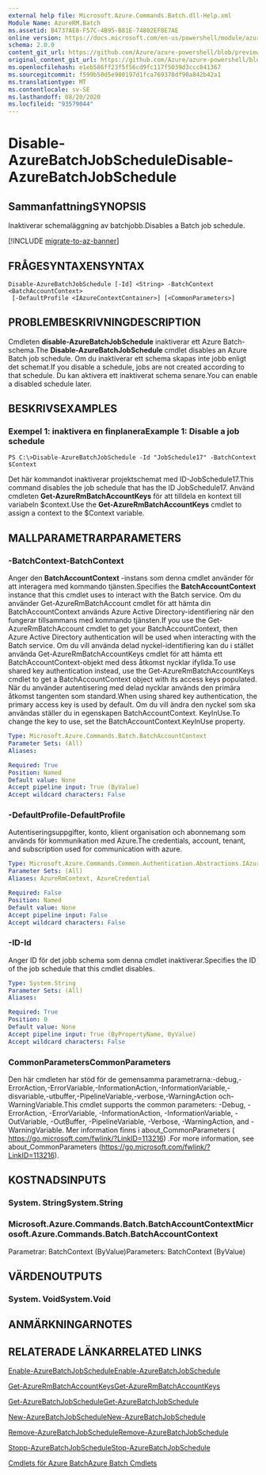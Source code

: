 ```yaml
---
external help file: Microsoft.Azure.Commands.Batch.dll-Help.xml
Module Name: AzureRM.Batch
ms.assetid: B4737AE8-F57C-4B95-B81E-74802EF8E7AE
online version: https://docs.microsoft.com/en-us/powershell/module/azurerm.batch/disable-azurebatchjobschedule
schema: 2.0.0
content_git_url: https://github.com/Azure/azure-powershell/blob/preview/src/ResourceManager/AzureBatch/Commands.Batch/help/Disable-AzureBatchJobSchedule.md
original_content_git_url: https://github.com/Azure/azure-powershell/blob/preview/src/ResourceManager/AzureBatch/Commands.Batch/help/Disable-AzureBatchJobSchedule.md
ms.openlocfilehash: e1eb586ff23f5f56cd9fc117f5039d3ccc841367
ms.sourcegitcommit: f599b50d5e980197d1fca769378df90a842b42a1
ms.translationtype: MT
ms.contentlocale: sv-SE
ms.lasthandoff: 08/20/2020
ms.locfileid: "93579044"
---
```

# <span data-ttu-id="62b62-101">Disable-AzureBatchJobSchedule</span><span class="sxs-lookup"><span data-stu-id="62b62-101">Disable-AzureBatchJobSchedule</span></span>

## <span data-ttu-id="62b62-102">Sammanfattning</span><span class="sxs-lookup"><span data-stu-id="62b62-102">SYNOPSIS</span></span>
<span data-ttu-id="62b62-103">Inaktiverar schemaläggning av batchjobb.</span><span class="sxs-lookup"><span data-stu-id="62b62-103">Disables a Batch job schedule.</span></span>

[!INCLUDE [migrate-to-az-banner](../../includes/migrate-to-az-banner.md)]

## <span data-ttu-id="62b62-104">FRÅGESYNTAXEN</span><span class="sxs-lookup"><span data-stu-id="62b62-104">SYNTAX</span></span>

```
Disable-AzureBatchJobSchedule [-Id] <String> -BatchContext <BatchAccountContext>
 [-DefaultProfile <IAzureContextContainer>] [<CommonParameters>]
```

## <span data-ttu-id="62b62-105">PROBLEMBESKRIVNING</span><span class="sxs-lookup"><span data-stu-id="62b62-105">DESCRIPTION</span></span>
<span data-ttu-id="62b62-106">Cmdleten **disable-AzureBatchJobSchedule** inaktiverar ett Azure Batch-schema.</span><span class="sxs-lookup"><span data-stu-id="62b62-106">The **Disable-AzureBatchJobSchedule** cmdlet disables an Azure Batch job schedule.</span></span>
<span data-ttu-id="62b62-107">Om du inaktiverar ett schema skapas inte jobb enligt det schemat.</span><span class="sxs-lookup"><span data-stu-id="62b62-107">If you disable a schedule, jobs are not created according to that schedule.</span></span>
<span data-ttu-id="62b62-108">Du kan aktivera ett inaktiverat schema senare.</span><span class="sxs-lookup"><span data-stu-id="62b62-108">You can enable a disabled schedule later.</span></span>

## <span data-ttu-id="62b62-109">BESKRIVS</span><span class="sxs-lookup"><span data-stu-id="62b62-109">EXAMPLES</span></span>

### <span data-ttu-id="62b62-110">Exempel 1: inaktivera en finplanera</span><span class="sxs-lookup"><span data-stu-id="62b62-110">Example 1: Disable a job schedule</span></span>
```
PS C:\>Disable-AzureBatchJobSchedule -Id "JobSchedule17" -BatchContext $Context
```

<span data-ttu-id="62b62-111">Det här kommandot inaktiverar projektschemat med ID-JobSchedule17.</span><span class="sxs-lookup"><span data-stu-id="62b62-111">This command disables the job schedule that has the ID JobSchedule17.</span></span>
<span data-ttu-id="62b62-112">Använd cmdleten **Get-AzureRmBatchAccountKeys** för att tilldela en kontext till variabeln $context.</span><span class="sxs-lookup"><span data-stu-id="62b62-112">Use the **Get-AzureRmBatchAccountKeys** cmdlet to assign a context to the $Context variable.</span></span>

## <span data-ttu-id="62b62-113">MALLPARAMETRAR</span><span class="sxs-lookup"><span data-stu-id="62b62-113">PARAMETERS</span></span>

### <span data-ttu-id="62b62-114">-BatchContext</span><span class="sxs-lookup"><span data-stu-id="62b62-114">-BatchContext</span></span>
<span data-ttu-id="62b62-115">Anger den **BatchAccountContext** -instans som denna cmdlet använder för att interagera med kommando tjänsten.</span><span class="sxs-lookup"><span data-stu-id="62b62-115">Specifies the **BatchAccountContext** instance that this cmdlet uses to interact with the Batch service.</span></span>
<span data-ttu-id="62b62-116">Om du använder Get-AzureRmBatchAccount cmdlet för att hämta din BatchAccountContext används Azure Active Directory-identifiering när den fungerar tillsammans med kommando tjänsten.</span><span class="sxs-lookup"><span data-stu-id="62b62-116">If you use the Get-AzureRmBatchAccount cmdlet to get your BatchAccountContext, then Azure Active Directory authentication will be used when interacting with the Batch service.</span></span> <span data-ttu-id="62b62-117">Om du vill använda delad nyckel-identifiering kan du i stället använda Get-AzureRmBatchAccountKeys cmdlet för att hämta ett BatchAccountContext-objekt med dess åtkomst nycklar ifyllda.</span><span class="sxs-lookup"><span data-stu-id="62b62-117">To use shared key authentication instead, use the Get-AzureRmBatchAccountKeys cmdlet to get a BatchAccountContext object with its access keys populated.</span></span> <span data-ttu-id="62b62-118">När du använder autentisering med delad nycklar används den primära åtkomst tangenten som standard.</span><span class="sxs-lookup"><span data-stu-id="62b62-118">When using shared key authentication, the primary access key is used by default.</span></span> <span data-ttu-id="62b62-119">Om du vill ändra den nyckel som ska användas ställer du in egenskapen BatchAccountContext. KeyInUse.</span><span class="sxs-lookup"><span data-stu-id="62b62-119">To change the key to use, set the BatchAccountContext.KeyInUse property.</span></span>

```yaml
Type: Microsoft.Azure.Commands.Batch.BatchAccountContext
Parameter Sets: (All)
Aliases:

Required: True
Position: Named
Default value: None
Accept pipeline input: True (ByValue)
Accept wildcard characters: False
```

### <span data-ttu-id="62b62-120">-DefaultProfile</span><span class="sxs-lookup"><span data-stu-id="62b62-120">-DefaultProfile</span></span>
<span data-ttu-id="62b62-121">Autentiseringsuppgifter, konto, klient organisation och abonnemang som används för kommunikation med Azure.</span><span class="sxs-lookup"><span data-stu-id="62b62-121">The credentials, account, tenant, and subscription used for communication with azure.</span></span>

```yaml
Type: Microsoft.Azure.Commands.Common.Authentication.Abstractions.IAzureContextContainer
Parameter Sets: (All)
Aliases: AzureRmContext, AzureCredential

Required: False
Position: Named
Default value: None
Accept pipeline input: False
Accept wildcard characters: False
```

### <span data-ttu-id="62b62-122">-ID</span><span class="sxs-lookup"><span data-stu-id="62b62-122">-Id</span></span>
<span data-ttu-id="62b62-123">Anger ID för det jobb schema som denna cmdlet inaktiverar.</span><span class="sxs-lookup"><span data-stu-id="62b62-123">Specifies the ID of the job schedule that this cmdlet disables.</span></span>

```yaml
Type: System.String
Parameter Sets: (All)
Aliases:

Required: True
Position: 0
Default value: None
Accept pipeline input: True (ByPropertyName, ByValue)
Accept wildcard characters: False
```

### <span data-ttu-id="62b62-124">CommonParameters</span><span class="sxs-lookup"><span data-stu-id="62b62-124">CommonParameters</span></span>
<span data-ttu-id="62b62-125">Den här cmdleten har stöd för de gemensamma parametrarna:-debug,-ErrorAction,-ErrorVariable,-InformationAction,-InformationVariable,-disvariable,-utbuffer,-PipelineVariable,-verbose,-WarningAction och-WarningVariable.</span><span class="sxs-lookup"><span data-stu-id="62b62-125">This cmdlet supports the common parameters: -Debug, -ErrorAction, -ErrorVariable, -InformationAction, -InformationVariable, -OutVariable, -OutBuffer, -PipelineVariable, -Verbose, -WarningAction, and -WarningVariable.</span></span> <span data-ttu-id="62b62-126">Mer information finns i about_CommonParameters ( https://go.microsoft.com/fwlink/?LinkID=113216) .</span><span class="sxs-lookup"><span data-stu-id="62b62-126">For more information, see about_CommonParameters (https://go.microsoft.com/fwlink/?LinkID=113216).</span></span>

## <span data-ttu-id="62b62-127">KOSTNADS</span><span class="sxs-lookup"><span data-stu-id="62b62-127">INPUTS</span></span>

### <span data-ttu-id="62b62-128">System. String</span><span class="sxs-lookup"><span data-stu-id="62b62-128">System.String</span></span>

### <span data-ttu-id="62b62-129">Microsoft.Azure.Commands.Batch.BatchAccountContext</span><span class="sxs-lookup"><span data-stu-id="62b62-129">Microsoft.Azure.Commands.Batch.BatchAccountContext</span></span>
<span data-ttu-id="62b62-130">Parametrar: BatchContext (ByValue)</span><span class="sxs-lookup"><span data-stu-id="62b62-130">Parameters: BatchContext (ByValue)</span></span>

## <span data-ttu-id="62b62-131">VÄRDEN</span><span class="sxs-lookup"><span data-stu-id="62b62-131">OUTPUTS</span></span>

### <span data-ttu-id="62b62-132">System. Void</span><span class="sxs-lookup"><span data-stu-id="62b62-132">System.Void</span></span>

## <span data-ttu-id="62b62-133">ANMÄRKNINGAR</span><span class="sxs-lookup"><span data-stu-id="62b62-133">NOTES</span></span>

## <span data-ttu-id="62b62-134">RELATERADE LÄNKAR</span><span class="sxs-lookup"><span data-stu-id="62b62-134">RELATED LINKS</span></span>

[<span data-ttu-id="62b62-135">Enable-AzureBatchJobSchedule</span><span class="sxs-lookup"><span data-stu-id="62b62-135">Enable-AzureBatchJobSchedule</span></span>](./Enable-AzureBatchJobSchedule.md)

[<span data-ttu-id="62b62-136">Get-AzureRmBatchAccountKeys</span><span class="sxs-lookup"><span data-stu-id="62b62-136">Get-AzureRmBatchAccountKeys</span></span>](./Get-AzureRmBatchAccountKeys.md)

[<span data-ttu-id="62b62-137">Get-AzureBatchJobSchedule</span><span class="sxs-lookup"><span data-stu-id="62b62-137">Get-AzureBatchJobSchedule</span></span>](./Get-AzureBatchJobSchedule.md)

[<span data-ttu-id="62b62-138">New-AzureBatchJobSchedule</span><span class="sxs-lookup"><span data-stu-id="62b62-138">New-AzureBatchJobSchedule</span></span>](./New-AzureBatchJobSchedule.md)

[<span data-ttu-id="62b62-139">Remove-AzureBatchJobSchedule</span><span class="sxs-lookup"><span data-stu-id="62b62-139">Remove-AzureBatchJobSchedule</span></span>](./Remove-AzureBatchJobSchedule.md)

[<span data-ttu-id="62b62-140">Stopp-AzureBatchJobSchedule</span><span class="sxs-lookup"><span data-stu-id="62b62-140">Stop-AzureBatchJobSchedule</span></span>](./Stop-AzureBatchJobSchedule.md)

[<span data-ttu-id="62b62-141">Cmdlets för Azure Batch</span><span class="sxs-lookup"><span data-stu-id="62b62-141">Azure Batch Cmdlets</span></span>](./AzureRM.Batch.md)


